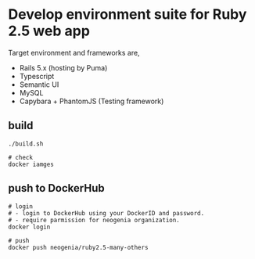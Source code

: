 # Develop environment suite for Ruby 2.5 web app

Target environment and frameworks are,
- Rails 5.x (hosting by Puma)
- Typescript
- Semantic UI
- MySQL
- Capybara + PhantomJS (Testing framework)

## build

```
./build.sh

# check
docker iamges
```

## push to DockerHub

```
# login
# - login to DockerHub using your DockerID and password.
# - require parmission for neogenia organization.
docker login

# push
docker push neogenia/ruby2.5-many-others
```

